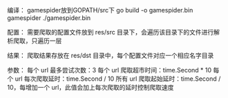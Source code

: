 编译：
	gamespider放到GOPATH/src下
	go build -o gamespider.bin gamespider
	./gamespider.bin

配置：
	需要爬取的配置文件放到 res/src 目录下，会遍历该目录下的文件进行解析爬取，只遍历一层

结果：
	爬取结果存放在 res/dst 目录中，每个配置文件对应一个相应名字目录

参数：
	每个 url 最多尝试次数：3
	每个 url 爬取超市时间：time.Second * 10
	每个 url 每次爬取延时：time.Second / 10
	所有 url 爬取起始延时：time.Second / 10，每增加一个 url，此值会加上每次爬取的延时控制爬取速度
